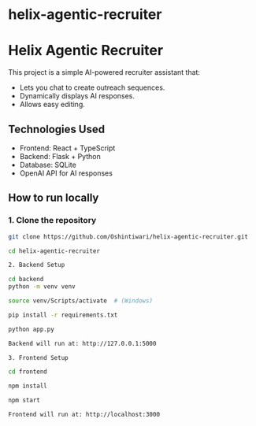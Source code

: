 # helix-agentic-recruiter

# Helix Agentic Recruiter

This project is a simple AI-powered recruiter assistant that:

- Lets you chat to create outreach sequences.
- Dynamically displays AI responses.
- Allows easy editing.

## Technologies Used

- Frontend: React + TypeScript
- Backend: Flask + Python
- Database: SQLite
- OpenAI API for AI responses

## How to run locally

### 1. Clone the repository
```bash
git clone https://github.com/Oshintiwari/helix-agentic-recruiter.git

cd helix-agentic-recruiter

2. Backend Setup

cd backend
python -m venv venv

source venv/Scripts/activate  # (Windows)

pip install -r requirements.txt

python app.py

Backend will run at: http://127.0.0.1:5000

3. Frontend Setup

cd frontend

npm install

npm start

Frontend will run at: http://localhost:3000
